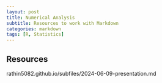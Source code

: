```yaml
---
layout: post
title: Numerical Analysis
subtitle: Resources to work with Markdown
categories: markdown
tags: [R, Statistics]
---
```


## Resources

rathin5082.github.io/subfiles/2024-06-09-presentation.md
